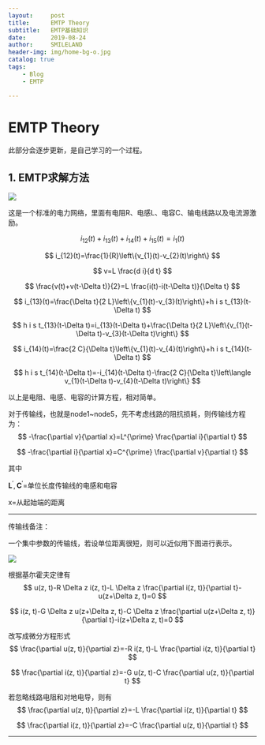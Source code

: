 ```yaml
---
layout:     post
title:      EMTP Theory
subtitle:   EMTP基础知识
date:       2019-08-24
author:     SMILELAND
header-img: img/home-bg-o.jpg
catalog: true
tags:
    - Blog
    - EMTP

---
```




# EMTP Theory

此部分会逐步更新，是自己学习的一个过程。

## 1. EMTP求解方法

![](https://i.loli.net/2019/08/24/KQavGjbVoqcFyrm.png)

这是一个标准的电力网络，里面有电阻R、电感L、电容C、输电线路以及电流源激励。

$$
i_{12}(t)+i_{13}(t)+i_{14}(t)+i_{15}(t)=i_{1}(t)
$$

$$
i_{12}(t)=\frac{1}{R}\left\{v_{1}(t)-v_{2}(t)\right\}
$$

$$
v=L \frac{d i}{d t}
$$

$$
\frac{v(t)+v(t-\Delta t)}{2}=L \frac{i(t)-i(t-\Delta t)}{\Delta t}
$$

$$
i_{13}(t)=\frac{\Delta t}{2 L}\left\{v_{1}(t)-v_{3}(t)\right\}+h i s t_{13}(t-\Delta t)
$$

$$
h i s t_{13}(t-\Delta t)=i_{13}(t-\Delta t)+\frac{\Delta t}{2 L}\left\{v_{1}(t-\Delta t)-v_{3}(t-\Delta t)\right\}
$$

$$
i_{14}(t)=\frac{2 C}{\Delta t}\left\{v_{1}(t)-v_{4}(t)\right\}+h i s t_{14}(t-\Delta t)
$$

$$
h i s t_{14}(t-\Delta t)=-i_{14}(t-\Delta t)-\frac{2 C}{\Delta t}\left\langle v_{1}(t-\Delta t)-v_{4}(t-\Delta t)\right\}
$$

以上是电阻、电感、电容的计算方程，相对简单。

对于传输线，也就是node1~node5，先不考虑线路的阻抗损耗，则传输线方程为：
$$
-\frac{\partial v}{\partial x}=L^{\prime} \frac{\partial i}{\partial t}
$$

$$
-\frac{\partial i}{\partial x}=C^{\prime} \frac{\partial v}{\partial t}
$$

其中

$\mathbf{L}^{\prime}, \mathbf{C}^{\prime}$=单位长度传输线的电感和电容

x=从起始端的距离

----

传输线备注：

一个集中参数的传输线，若设单位距离很短，则可以近似用下图进行表示。

![](E:\github\smilelandchr.github.io\_posts\XAKYsWofJpycznR.png)

根据基尔霍夫定律有
$$
u(z, t)-R \Delta z i(z, t)-L \Delta z \frac{\partial i(z, t)}{\partial t}-u(z+\Delta z, t)=0
$$

$$
i(z, t)-G \Delta z u(z+\Delta z, t)-C \Delta z \frac{\partial u(z+\Delta z, t)}{\partial t}-i(z+\Delta z, t)=0
$$

改写成微分方程形式
$$
\frac{\partial u(z, t)}{\partial z}=-R i(z, t)-L \frac{\partial i(z, t)}{\partial t}
$$

$$
\frac{\partial i(z, t)}{\partial z}=-G u(z, t)-C \frac{\partial u(z, t)}{\partial t}
$$

若忽略线路电阻和对地电导，则有
$$
\frac{\partial u(z, t)}{\partial z}=-L \frac{\partial i(z, t)}{\partial t}
$$

$$
\frac{\partial i(z, t)}{\partial z}=-C \frac{\partial u(z, t)}{\partial t}
$$

----

